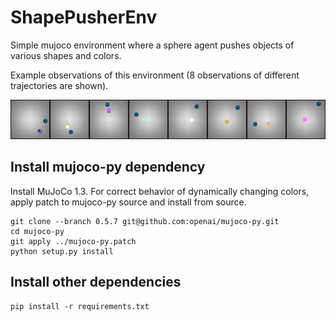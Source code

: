 # ShapePusherEnv
Simple mujoco environment where a sphere agent pushes objects of various shapes and colors.

Example observations of this environment (8 observations of different trajectories are shown).

![Alt Text](https://github.com/alexlee-gk/shape_pusher_env/raw/master/images/example.gif)

## Install mujoco-py dependency
Install MuJoCo 1.3. For correct behavior of dynamically changing colors, apply patch to mujoco-py source and install from source.
```
git clone --branch 0.5.7 git@github.com:openai/mujoco-py.git
cd mujoco-py
git apply ../mujoco-py.patch
python setup.py install
```

## Install other dependencies
```
pip install -r requirements.txt
```
